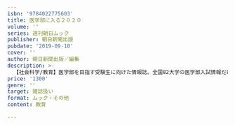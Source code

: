 ```yaml
---
isbn: '9784022775603'
title: 医学部に入る２０２０
volume: ''
series: 週刊朝日ムック
publisher: 朝日新聞出版
pubdate: '2019-09-10'
cover: ''
author: 朝日新聞出版／編集
description: >-
  【社会科学/教育】医学部を目指す受験生に向けた情報誌。全国82大学の医学部入試情報だけでなく、医学部に合格した新１年生の勉強法や実際に出題された小論文と面接の問題、全国の医学部受験に強い高校、入学金×偏差値×募集人員の最新情報も網羅。付録は「医学部入試で多く出題される英単語」。
price: '1300'
genre: ''
target: 雑誌扱い
format: ムック・その他
content: 教育

---
```

